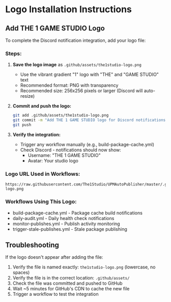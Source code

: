 # Logo Installation Instructions

## Add THE 1 GAME STUDIO Logo

To complete the Discord notification integration, add your logo file:

### Steps:

1. **Save the logo image** as `.github/assets/the1studio-logo.png`
   - Use the vibrant gradient "1" logo with "THE" and "GAME STUDIO" text
   - Recommended format: PNG with transparency
   - Recommended size: 256x256 pixels or larger (Discord will auto-resize)

2. **Commit and push the logo:**
   ```bash
   git add .github/assets/the1studio-logo.png
   git commit -m "Add THE 1 GAME STUDIO logo for Discord notifications"
   git push
   ```

3. **Verify the integration:**
   - Trigger any workflow manually (e.g., build-package-cache.yml)
   - Check Discord - notifications should now show:
     - Username: "THE 1 GAME STUDIO"
     - Avatar: Your studio logo

### Logo URL Used in Workflows:
```
https://raw.githubusercontent.com/The1Studio/UPMAutoPublisher/master/.github/assets/the1studio-logo.png
```

### Workflows Using This Logo:
- build-package-cache.yml - Package cache build notifications
- daily-audit.yml - Daily health check notifications
- monitor-publishes.yml - Publish activity monitoring
- trigger-stale-publishes.yml - Stale package publishing

## Troubleshooting

If the logo doesn't appear after adding the file:
1. Verify the file is named exactly: `the1studio-logo.png` (lowercase, no spaces)
2. Verify the file is in the correct location: `.github/assets/`
3. Check the file was committed and pushed to GitHub
4. Wait ~5 minutes for GitHub's CDN to cache the new file
5. Trigger a workflow to test the integration
